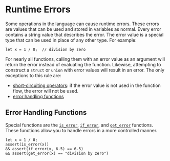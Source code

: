 # Runtime Errors
Some operations in the language can cause runtime errors. These errors are values that can be used and stored in variables as normal. Every error contains a string value that describes the error. The error value is a special type that can be used in place of any other type. For example:
```xray errors
let x = 1 / 0;  // division by zero
```
For nearly all functions, calling them with an error value as an argument will return the error instead of evaluating the function. Likewise, attempting to construct a `struct` or `union` with error values will result in an error. The only exceptions to this rule are:
* [short-circuiting operators](./functions.md#short-circuiting-functions): if the error value is not used in the function flow, the error will not be used.
* [error handling functions](#error-handling-functions)

## Error Handling Functions
Special functions are the [`is_error`](../std/generic.md#is_error), [`if_error`](../std/generic.md#if_error), and [`get_error`](../std/generic.md#get_error) functions. These functions allow you to handle errors in a more controlled manner.
```xray
let x = 1 / 0;
assert(is_error(x))
&& assert(if_error(x, 6.5) == 6.5)
&& assert(get_error(x) == "division by zero")
```